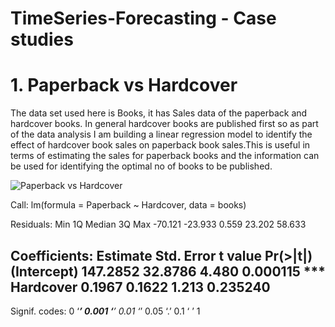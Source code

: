 # TimeSeries-Forecasting - Case studies

# 1. Paperback vs Hardcover

The data set used here is Books, it has Sales data of the paperback and hardcover books. In general hardcover books are 
published first so as part of the data analysis I am building a linear regression model to identify the effect of hardcover book
sales on paperback book sales.This is useful in terms of estimating the sales for paperback books and the information can be 
used for identifying the optimal no of books to be published.


![Paperback vs Hardcover](https://user-images.githubusercontent.com/38140470/82738326-65b0d200-9cfc-11ea-9f9f-242126961db3.png)

Call:
lm(formula = Paperback ~ Hardcover, data = books)

Residuals:
    Min      1Q  Median      3Q     Max 
-70.121 -23.933   0.559  23.202  58.633 

Coefficients:
            Estimate Std. Error t value Pr(>|t|)    
(Intercept) 147.2852    32.8786   4.480 0.000115 ***
Hardcover     0.1967     0.1622   1.213 0.235240    
---
Signif. codes:  0 ‘***’ 0.001 ‘**’ 0.01 ‘*’ 0.05 ‘.’ 0.1 ‘ ’ 1

